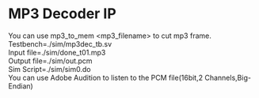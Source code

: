 # MP3 Decoder IP
You can use mp3_to_mem <mp3_filename> to cut mp3 frame.  
Testbench=./sim/mp3dec_tb.sv  
Input file=./sim/done_t01.mp3  
Output file=./sim/out.pcm  
Sim Script=./sim/sim0.do  
You can use Adobe Audition to listen to the PCM file(16bit,2 Channels,Big-Endian)
